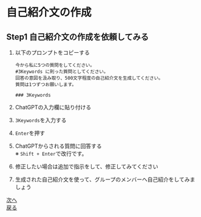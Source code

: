 # 自己紹介文の作成

## Step1 自己紹介文の作成を依頼してみる

1. 以下のプロンプトをコピーする

	```
	今から私に5つの質問をしてください。
	#3Keywords に則った質問としてください。
	回答の意図を汲み取り、500文字程度の自己紹介文を生成してください。
	質問は1つずつお願いします。
	
	### 3Keywords
	
	```

2. ChatGPTの入力欄に貼り付ける
3. `3Keywords`を入力する
4. `Enter`を押す
5. ChatGPTからされる質問に回答する  
※ `Shift + Enter`で改行です。
6. 修正したい場合は追加で指示をして、修正してみてください
7. 生成された自己紹介文を使って、グループのメンバーへ自己紹介をしてみましょう

[次へ]()  
[戻る](./correction.md)
